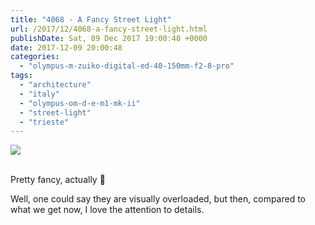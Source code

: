 ```yaml
---
title: "4068 - A Fancy Street Light"
url: /2017/12/4068-a-fancy-street-light.html
publishDate: Sat, 09 Dec 2017 19:00:48 +0000
date: 2017-12-09 20:00:48
categories: 
  - "olympus-m-zuiko-digital-ed-40-150mm-f2-8-pro"
tags: 
  - "architecture"
  - "italy"
  - "olympus-om-d-e-m1-mk-ii"
  - "street-light"
  - "trieste"
---
```

<div class="container">
<div class="center"><a target="_blank" href="https://d25zfm9zpd7gm5.cloudfront.net/1200x1200/2017/20170525_174435_lr.jpg"><img class="webfeedsFeaturedVisual" src="https://d25zfm9zpd7gm5.cloudfront.net/0600x0600/2017/20170525_174435_lr.jpg" /></a></div>
</div>
<br />

Pretty fancy, actually 🙂

Well, one could say they are visually overloaded, but then, compared to what we get now, I love the attention to details.
